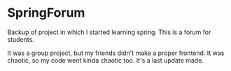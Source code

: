 # SpringForum

Backup of project in which I started learning spring. This is a forum for students.

It was a group project, but my friends didn't make a proper frontend. It was chaotic, so my code went kinda chaotic too.
It's a last update made.
